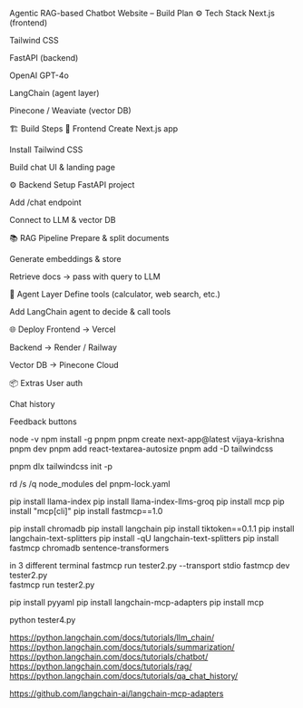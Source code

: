  Agentic RAG-based Chatbot Website – Build Plan
⚙️ Tech Stack
Next.js (frontend)

Tailwind CSS

FastAPI (backend)

OpenAI GPT-4o

LangChain (agent layer)

Pinecone / Weaviate (vector DB)

🏗 Build Steps
🚀 Frontend
 Create Next.js app

 Install Tailwind CSS

 Build chat UI & landing page

⚙️ Backend
 Setup FastAPI project

 Add /chat endpoint

 Connect to LLM & vector DB

📚 RAG Pipeline
 Prepare & split documents

 Generate embeddings & store

 Retrieve docs → pass with query to LLM

🧠 Agent Layer
 Define tools (calculator, web search, etc.)

 Add LangChain agent to decide & call tools

🌐 Deploy
 Frontend → Vercel

 Backend → Render / Railway

 Vector DB → Pinecone Cloud

📦 Extras
 User auth

 Chat history

 Feedback buttons


node -v
npm install -g pnpm
pnpm create next-app@latest vijaya-krishna
pnpm dev
pnpm add react-textarea-autosize
pnpm add -D tailwindcss

pnpm dlx tailwindcss init -p

rd /s /q node_modules
del pnpm-lock.yaml


pip install llama-index 
pip install llama-index-llms-groq
pip install mcp
pip install "mcp[cli]"
pip install fastmcp==1.0

pip install chromadb
pip install langchain
pip install tiktoken==0.1.1
pip install langchain-text-splitters
pip install -qU langchain-text-splitters
pip install fastmcp chromadb sentence-transformers

in 3 different terminal
fastmcp run tester2.py --transport stdio
fastmcp dev tester2.py  
fastmcp run tester2.py

pip install pyyaml
pip install langchain-mcp-adapters
pip install mcp

python tester4.py

https://python.langchain.com/docs/tutorials/llm_chain/ 
https://python.langchain.com/docs/tutorials/summarization/
https://python.langchain.com/docs/tutorials/chatbot/
https://python.langchain.com/docs/tutorials/rag/
https://python.langchain.com/docs/tutorials/qa_chat_history/

https://github.com/langchain-ai/langchain-mcp-adapters
